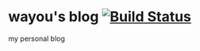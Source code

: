 wayou's blog [![Build Status](https://travis-ci.org/wayou/wayou-blog.svg?branch=master)](https://travis-ci.org/wayou/wayou-blog)
==========

my personal blog
